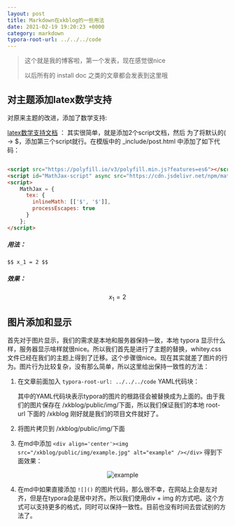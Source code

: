 ```yaml
---
layout: post
title: Markdown在xkblog的一些用法
date: 2021-02-19 19:20:23 +0000
category: markdown
typora-root-url: ../../../code
---
```


> 这个就是我的博客啦，第一个发表，现在感觉很nice
>
> 以后所有的 install doc 之类的文章都会发表到这里哦

## 对主题添加latex数学支持

对原来主题的改进，添加了数学支持:

[latex数学支持文档](https://www.jianshu.com/p/aa359b3aef0c) ： 其实很简单，就是添加2个script文档，然后 为了将默认的( -> $，添加第三个script就行。在模版中的 \_include/post.html 中添加了如下代码：

```html

<script src="https://polyfill.io/v3/polyfill.min.js?features=es6"></script>
<script id="MathJax-script" async src="https://cdn.jsdelivr.net/npm/mathjax@3/es5/tex-mml-chtml.js"></script>
<script>
    MathJax = {
      tex: {
        inlineMath: [['$', '$']],
        processEscapes: true
      }
    };
</script>

```

##### 用法：

 ```markdown
$$ x_1 = 2 $$
 ```

##### 效果：

$$
x_1 = 2
$$



## 图片添加和显示

首先对于图片显示，我们的需求是本地和服务器保持一致，本地 typora 显示什么样，服务器显示啥样就很nice。所以我们首先是进行了主题的替换，whitey.css 文件已经在我们的主题上得到了迁移。这个步骤很nice。现在其实就差了图片的行为。图片行为比较复杂，没有那么简单，所以这里给出保持一致性的方法：

1. 在文章前面加入 `typora-root-url: ../../../code` YAML代码块：

   其中的YAML代码块表示typora的图片的根路径会被替换成为上面的。由于我们的图片保存在 /xkblog/public/img/下面，所以我们保证我们的本地 root-url 下面的 /xkblog 刚好就是我们的项目文件就好了。

   

2. 将图片拷贝到 /xkblog/public/img/下面

3. 在md中添加 `<div align='center'><img src="/xkblog/public/img/example.jpg" alt="example" /></div>` 得到下面效果：

   <div align='center'><img src="/xkblog/public/img/example.jpg" alt="example" /></div>

4. 在md中如果直接添加 `![]()` 的图片代码，那么很不幸，在网站上会是左对齐，但是在typora会是居中对齐。所以我们使用div + img 的方式吧。这个方式可以支持更多的格式，同时可以保持一致性。目前也没有时间去尝试别的方法了。